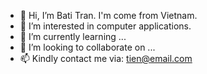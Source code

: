 - 👋 Hi, I’m Bati Tran. I'm come from Vietnam.
- 👀 I’m interested in computer applications.
- 🌱 I’m currently learning ...
- 💞️ I’m looking to collaborate on ...
- 📫 Kindly contact me via: tien@email.com

<!---
Tien3T/Tien3T is a ✨ special ✨ repository because its `README.md` (this file) appears on your GitHub profile.
You can click the Preview link to take a look at your changes.
--->
